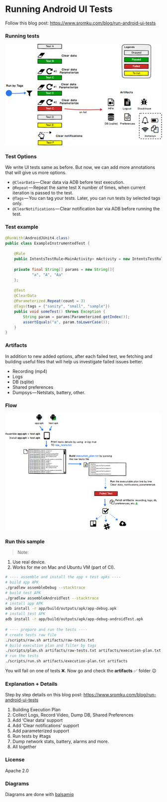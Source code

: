 # Running Android UI Tests

Follow this blog post: https://www.sromku.com/blog/run-android-ui-tests

### Running tests

<img src="assets/running_tests.png"/>

### Test Options
We write UI tests same as before. But now, we can add more annotations that will give us more options. 

- `@ClearData` — Clear data via ADB before test execution.
- `@Repeat` — Repeat the same test X number of times, when current iteration is passed to the test.
- `@Tags` — You can tag your tests. Later, you can run tests by selected tags only.
- `@ClearNotifications` — Clear notification bar via ADB before running the test.

### Test example

```java
@RunWith(AndroidJUnit4.class)
public class ExampleInstrumentedTest {

    @Rule
    public IntentsTestRule<MainActivity> mActivity = new IntentsTestRule<>(MainActivity.class);
        
    private final String[] params = new String[]{
            "a", "A", "Aa"
    };

    @Test
    @ClearData
    @Parameterized.Repeat(count = 3)
    @Tags(tags = {"sanity", "small", "sample"})
    public void someTest() throws Exception {
        String param = params[Parameterized.getIndex()];
        assertEquals("a", param.toLowerCase());
    }
}
```

### Artifacts

In addition to new added options, after each failed test, we fetching and building useful files that will help us investigate failed issues better.

- Recording (mp4)
- Logs
- DB (sqlite)
- Shared preferences
- Dumpsys — Netstats, battery, other.

### Flow

<img src="assets/flow.png"/>

### Run this sample

> Note: <br>
1. Use real device. <br>
2. Works for me on Mac and Ubuntu VM (part of CI). 

```bash
# ---- assemble and install the app + test apks ----
# build app APK
./gradlew assembleDebug --stacktrace
# build test APK
./gradlew assembleAndroidTest --stacktrace
# install app APK
adb install -r app/build/outputs/apk/app-debug.apk
# install test APK
adb install -r app/build/outputs/apk/app-debug-androidTest.apk

# ---- prepare and run the tests ----
# create tests raw file
./scripts/raw.sh artifacts/raw-tests.txt
# build execution plan and filter by tags
./scripts/plan.sh artifacts/raw-tests.txt artifacts/execution-plan.txt -t "sanity,small"
# run the tests
./scripts/run.sh artifacts/execution-plan.txt artifacts
```

You will fail on one of tests :x:. Now go and check the **artifacts** :white_check_mark: folder :wink:

### Explanation + Details

Step by step details on this blog post: https://www.sromku.com/blog/run-android-ui-tests

1. Building Execution Plan
2. Collect Logs, Record Video, Dump DB, Shared Preferences
3. Add ‘Clear data’ support
4. Add ‘Clear notifications’ support
5. Add parameterized support
6. Run tests by #tags
7. Dump network stats, battery, alarms and more.
8. All together

### License
Apache 2.0

### Diagrams
Diagrams are done with [balsamiq](https://balsamiq.com/)
